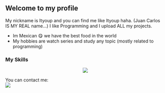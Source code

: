 ## Welcome to my profile

My nickname is Ityoup and you can find me like Ityoup haha. (Juan Carlos IS MY REAL name...)
I like Programming and I upload ALL my projects.

* Im Mexican :yum: we have the best food in the world
* My hobbies are watch series and study any topic (mostly related to programming)

### My Skills
<p align="center">
<img src="https://skillicons.dev/icons?i=html,css,js,java,nodejs,express,mysql,ps,bash,linux,docker"/>
</p>

You can contact me:
<br>
<a href="mailto:jclizarraga02@icloud.com">
<img src="https://img.shields.io/badge/Gmail-D14836?style=for-the-badge&logo=gmail&logoColor=white"/> </a>




